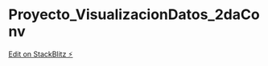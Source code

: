 # Proyecto_VisualizacionDatos_2daConv

[Edit on StackBlitz ⚡️](https://stackblitz.com/edit/js-rxb74f)